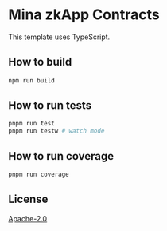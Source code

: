 # Mina zkApp Contracts

This template uses TypeScript.

## How to build

```sh
npm run build
```

## How to run tests

```sh
pnpm run test
pnpm run testw # watch mode
```

## How to run coverage

```sh
pnpm run coverage
```

## License

[Apache-2.0](LICENSE)
